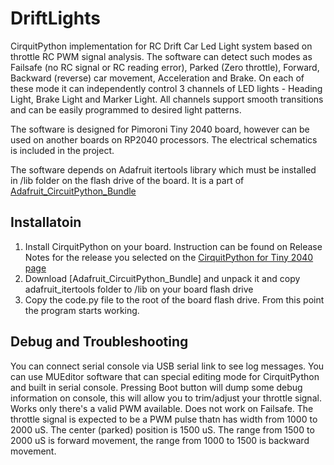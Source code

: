 # DriftLights
CirquitPython implementation for RC Drift Car Led Light system based on throttle RC PWM signal analysis. The software can detect such modes as Failsafe (no RC signal or RC reading error), Parked (Zero throttle), Forward, Backward (reverse) car movement, Acceleration and Brake. On each of these mode it can independently control 3 channels of LED lights - Heading Light, Brake Light and Marker Light. All channels support smooth transitions and can be easily programmed to desired light patterns.

The software is designed for Pimoroni Tiny 2040 board, however can be used on another boards on RP2040 processors. The electrical schematics is included in the project. 

The software depends on Adafruit itertools library which must be installed in /lib folder on the flash drive of the board. It is a part of [Adafruit_CircuitPython_Bundle](https://github.com/adafruit/Adafruit_CircuitPython_Bundle#:~:text=Insights-,Adafruit_CircuitPython_Bundle,-Public)

## Installatoin
1. Install CirquitPython on your board. Instruction can be found on Release Notes for the release you selected on the [CirquitPython for Tiny 2040 page](https://circuitpython.org/board/pimoroni_tiny2040/)
2. Download [Adafruit_CircuitPython_Bundle] and unpack it and copy adafruit_itertools folder to /lib on your board flash drive
3. Copy the code.py file to the root of the board flash drive. From this point the program starts working.

## Debug and Troubleshooting
You can connect serial console via USB serial link to see log messages. You can use MUEditor software that can special editing mode for CirquitPython and built in serial console.
Pressing Boot button will dump some debug information on console, this will allow you to trim/adjust your throttle signal. Works only there's a valid PWM available. Does not work on Failsafe.
The throttle signal is expected to be a PWM pulse thatn has width from 1000 to 2000 uS. The center (parked) position is 1500 uS. The range from 1500 to 2000 uS is forward movement, the range from 1000 to 1500 is backward movement. 

